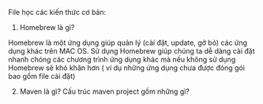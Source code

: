 File học các kiến thức cơ bản:

1. Homebrew là gì?

Homebrew là một ứng dụng giúp quản lý (cài đặt, update, gở bỏ) các ứng dụng khác trên MAC OS. Sử dụng Homebrew giúp chúng ta dễ dàng cài đặt nhanh chóng các chương trình ứng dụng khác mà nếu không sử dụng Homebrew sẽ khó khăn hơn ( ví dụ những ứng dụng chưa được đóng gói bao gồm file cài đặt)

2. Maven là gì? Cấu trúc maven project gồm những gì?
